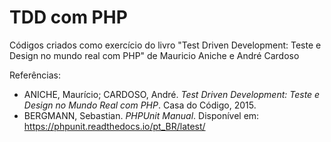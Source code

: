# TDD com PHP

Códigos criados como exercício do livro "Test Driven Development: Teste e Design no mundo real com PHP" de Mauricio Aniche e André Cardoso

Referências:

- ANICHE, Maurício; CARDOSO, André. _Test Driven Development: Teste e Design no Mundo Real com PHP_. Casa do Código, 2015.
- BERGMANN, Sebastian. _PHPUnit Manual_. Disponível em: https://phpunit.readthedocs.io/pt_BR/latest/